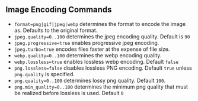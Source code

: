 ## Image Encoding Commands

* `format=png|gif|jpeg|webp` determines the format to encode the image as. Defaults to the original format.
* `jpeg.quality=0..100` determines the jpeg encoding quality. Default is `90`
* `jpeg.progressive=true` enables progressive jpeg encoding. 
* `jpeg.turbo=true` encodes files faster at the expense of file size. 
* `webp.quality=0..100` determines the webp encoding quality.
* `webp.lossless=true` enables lossless webp encoding. Default `false`
* `png.lossless=false` disables lossless PNG encoding. Default `true` unless `png.quality` is specified. 
* `png.quality=0..100` determines lossy png quality. Default `100`. 
* `png.min_quality=0..100` determines the minimum png quality that must be realized before lossless is used. Default `0`

